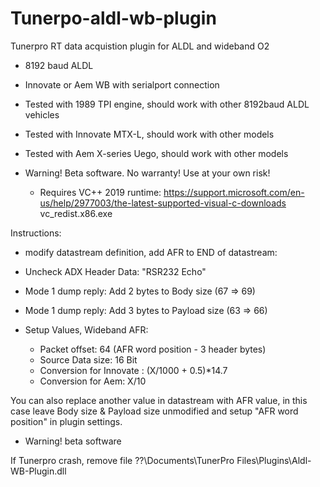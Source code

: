 # Tunerpo-aldl-wb-plugin
Tunerpro RT data acquistion plugin for ALDL and wideband O2

* 8192 baud ALDL
* Innovate or Aem WB with serialport connection

* Tested with 1989 TPI engine, should work with other 8192baud ALDL vehicles
* Tested with Innovate MTX-L, should work with other models
* Tested with Aem X-series Uego, should work with other models

* Warning! Beta software. No warranty! Use at your own risk!
  * Requires VC++ 2019 runtime: https://support.microsoft.com/en-us/help/2977003/the-latest-supported-visual-c-downloads vc_redist.x86.exe

Instructions:

- modify datastream definition, add AFR to END of datastream:

- Uncheck ADX Header Data: "RSR232 Echo"
- Mode 1 dump reply: Add 2 bytes to Body size (67 => 69)
- Mode 1 dump reply: Add 3 bytes to Payload size (63 => 66)
- Setup Values, Wideband AFR:
  - Packet offset: 64 (AFR word position - 3 header bytes)
  - Source Data size: 16 Bit
  - Conversion for Innovate : (X/1000 + 0.5)*14.7 
  - Conversion for Aem: X/10

You can also replace another value in datastream with AFR value, in this case leave Body size & Payload size unmodified and setup "AFR word position" in plugin settings.
* Warning! beta software

If Tunerpro crash, remove file ??\Documents\TunerPro Files\Plugins\Aldl-WB-Plugin.dll
